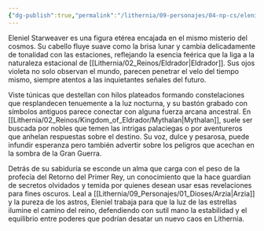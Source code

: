 ```yaml
---
{"dg-publish":true,"permalink":"/lithernia/09-personajes/04-np-cs/eleniel-starweaver/","title":"Eleniel Starweaver","tags":["lithernia","personaje"]}
---
```


Eleniel Starweaver es una figura etérea encajada en el mismo misterio del cosmos. Su cabello fluye suave como la brisa lunar y cambia delicadamente de tonalidad con las estaciones, reflejando la esencia feérica que la liga a la naturaleza estacional de [[Lithernia/02_Reinos/Eldrador\|Eldrador]]. Sus ojos violeta no solo observan el mundo, parecen penetrar el velo del tiempo mismo, siempre atentos a las inquietantes señales del futuro.

Viste túnicas que destellan con hilos plateados formando constelaciones que resplandecen tenuemente a la luz nocturna, y su bastón grabado con símbolos antiguos parece conectar con alguna fuerza arcana ancestral. En [[Lithernia/02_Reinos/Kingdom_of_Eldrador/Mythalan\|Mythalan]], suele ser buscada por nobles que temen las intrigas palaciegas o por aventureros que anhelan respuestas sobre el destino. Su voz, dulce y pesarosa, puede infundir esperanza pero también advertir sobre los peligros que acechan en la sombra de la Gran Guerra.

Detrás de su sabiduría se esconde un alma que carga con el peso de la profecía del Retorno del Primer Rey, un conocimiento que la hace guardian de secretos olvidados y temida por quienes desean usar esas revelaciones para fines oscuros. Leal a [[Lithernia/09_Personajes/01_Dioses/Arzia\|Arzia]] y la pureza de los astros, Eleniel trabaja para que la luz de las estrellas ilumine el camino del reino, defendiendo con sutil mano la estabilidad y el equilibrio entre poderes que podrían desatar un nuevo caos en Lithernia.
